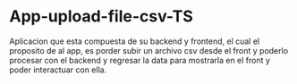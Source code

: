 # App-upload-file-csv-TS
Aplicacion que esta compuesta de su backend y frontend, el cual el proposito de al app, es porder subir un archivo csv desde el front y poderlo procesar con el backend y regresar la data para mostrarla en el front y poder interactuar con ella.
